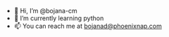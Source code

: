 - 👋 Hi, I’m @bojana-cm
- 🌱 I’m currently learning python
- 📫 You can reach me at bojanad@phoenixnap.com

<!---
bojana-cm/bojana-cm is a ✨ special ✨ repository because its `README.md` (this file) appears on your GitHub profile.
You can click the Preview link to take a look at your changes.
--->
